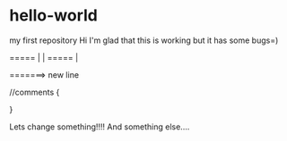# hello-world
my first repository
Hi I'm glad that this is working but it has some bugs=)


===== |
       |
===== |

=======>
new line

//comments
{

}

Lets change something!!!!
And something else....